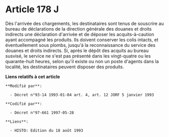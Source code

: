# Article 178 J

Dès l'arrivée des chargements, les destinataires sont tenus de souscrire au bureau de déclarations de la direction générale
des douanes et droits indirects une déclaration d'arrivée et de déposer les acquits-à-caution ayant accompagné les produits.
Ils doivent conserver les colis intacts, et éventuellement sous plombs, jusqu'à la reconnaissance du service des douanes et
droits indirects. Si, après le dépôt des acquits au bureau susvisé, le service ne s'est pas présenté dans les vingt-quatre ou
les quarante-huit heures, selon qu'il existe ou non un poste d'agents dans la localité, les destinataires peuvent disposer
des produits.

**Liens relatifs à cet article**

	**Modifié par**:

	  - Décret n°93-14 1993-01-04 art. 4, art. 12 JORF 5 janvier 1993

	**Codifié par**:

	  - Décret n°97-661 1997-05-28

	**Liens**:

	  - HISTO: Edition du 18 août 1993
